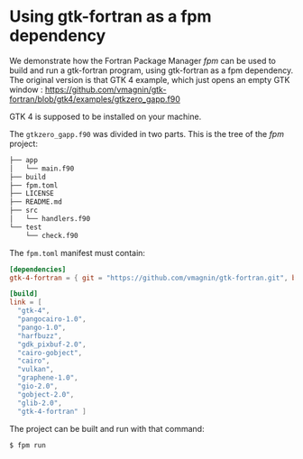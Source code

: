 # Using gtk-fortran as a fpm dependency

We demonstrate how the Fortran Package Manager *fpm* can be used to build and run a gtk-fortran program, using gtk-fortran as a fpm dependency. The original version is that GTK 4 example, which just opens an empty GTK window :
https://github.com/vmagnin/gtk-fortran/blob/gtk4/examples/gtkzero_gapp.f90

GTK 4 is supposed to be installed on your machine.	

The `gtkzero_gapp.f90` was divided in two parts. This is the tree of the *fpm* project:

```bash
├── app
│   └── main.f90
├── build
├── fpm.toml
├── LICENSE
├── README.md
├── src
│   └── handlers.f90
└── test
    └── check.f90
```

The `fpm.toml` manifest must contain:

```toml
[dependencies]
gtk-4-fortran = { git = "https://github.com/vmagnin/gtk-fortran.git", branch = "experimental_fpm" }

[build]
link = [
  "gtk-4",
  "pangocairo-1.0",
  "pango-1.0",
  "harfbuzz",
  "gdk_pixbuf-2.0",
  "cairo-gobject",
  "cairo",
  "vulkan",
  "graphene-1.0",
  "gio-2.0",
  "gobject-2.0",
  "glib-2.0",
  "gtk-4-fortran" ]
```

The project can be built and run with that command:

```bash
$ fpm run
```
